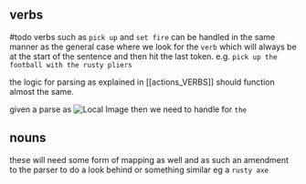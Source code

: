 ## verbs
#todo
verbs such as `pick up` and `set fire` can be handled in the same manner as the general case where we look for the `verb` which will always be at the start of the sentence and then hit the last token.
e.g. `pick up the football with the rusty pliers`

the logic for parsing as explained in [[actions_VERBS]] should function almost the same.

given a parse as ![Local Image](file:///Users/tims/desktop/trans_verb.jpg) then we need to handle for `the`

## nouns

these will need some form of mapping as well and as such an amendment to the parser to do a look behind or something similar eg a `rusty axe` 
